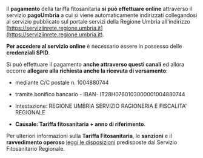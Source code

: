 Il **pagamento** della tariffa fitosanitaria **si può effettuare online** attraverso il servizio **pagoUmbria** a cui si viene automaticamente indirizzati collegandosi al servizio pubblicato sul portale servizi della Regione Umbria all'indirizzo [https://serviziinrete.regione.umbria.it](https://serviziinrete.regione.umbria.it).

**Per accedere al servizio online** è necessario essere in possesso delle **credenziali SPID**.


Si può effettuare il pagamento **anche attraverso questi canali** ed allora occorre **allegare alla richiesta anche la ricevuta di versamento**:

- mediante C/C postale n. 1004880744

- tramite bonifico bancario - IBAN- IT28H0760103000001004880744

- Intestazione: REGIONE UMBRIA SERVIZIO RAGIONERIA E FISCALITA' REGIONALE

- **Causale: Tariffa fitosanitaria + anno di riferimento**.

Per ulteriori informazioni sulla **Tariffa Fitosanitaria**, le **sanzioni** e il  **ravvedimento operoso** [leggi le disposizioni](https://www.regione.umbria.it/documents/18/1776256/tariffa+fitosanitaria+Umb.pdf/51f53899-22e7-4a2e-8a7e-7d28f10cae8e) predisposte dal Servizio Fitosanitario Regionale.
